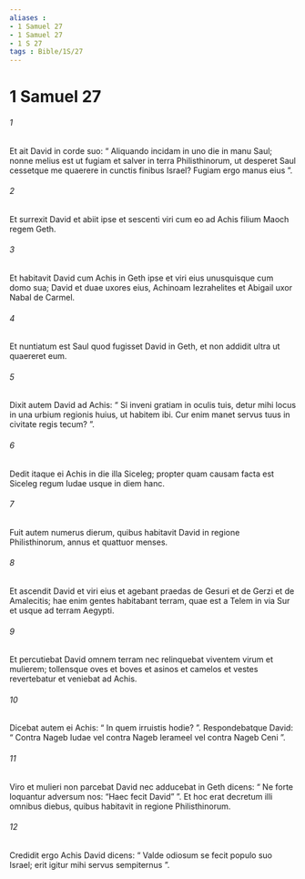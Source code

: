 ```yaml
---
aliases : 
- 1 Samuel 27
- 1 Samuel 27
- 1 S 27
tags : Bible/1S/27
---
```


# 1 Samuel 27

###### 1
Et ait David in corde suo: “ Aliquando incidam in uno die in manu Saul; nonne melius est ut fugiam et salver in terra Philisthinorum, ut desperet Saul cessetque me quaerere in cunctis finibus Israel? Fugiam ergo manus eius ”. 
###### 2
Et surrexit David et abiit ipse et sescenti viri cum eo ad Achis filium Maoch regem Geth. 
###### 3
Et habitavit David cum Achis in Geth ipse et viri eius unusquisque cum domo sua; David et duae uxores eius, Achinoam Iezrahelites et Abigail uxor Nabal de Carmel. 
###### 4
Et nuntiatum est Saul quod fugisset David in Geth, et non addidit ultra ut quaereret eum.
###### 5
Dixit autem David ad Achis: “ Si inveni gratiam in oculis tuis, detur mihi locus in una urbium regionis huius, ut habitem ibi. Cur enim manet servus tuus in civitate regis tecum? ”. 
###### 6
Dedit itaque ei Achis in die illa Siceleg; propter quam causam facta est Siceleg regum Iudae usque in diem hanc. 
###### 7
Fuit autem numerus dierum, quibus habitavit David in regione Philisthinorum, annus et quattuor menses.
###### 8
Et ascendit David et viri eius et agebant praedas de Gesuri et de Gerzi et de Amalecitis; hae enim gentes habitabant terram, quae est a Telem in via Sur et usque ad terram Aegypti. 
###### 9
Et percutiebat David omnem terram nec relinquebat viventem virum et mulierem; tollensque oves et boves et asinos et camelos et vestes revertebatur et veniebat ad Achis. 
###### 10
Dicebat autem ei Achis: “ In quem irruistis hodie? ”. Respondebatque David: “ Contra Nageb Iudae vel contra Nageb Ierameel vel contra Nageb Ceni ”. 
###### 11
Viro et mulieri non parcebat David nec adducebat in Geth dicens: “ Ne forte loquantur adversum nos: “Haec fecit David” ”. Et hoc erat decretum illi omnibus diebus, quibus habitavit in regione Philisthinorum. 
###### 12
Credidit ergo Achis David dicens: “ Valde odiosum se fecit populo suo Israel; erit igitur mihi servus sempiternus ”. 
